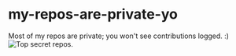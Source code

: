 # my-repos-are-private-yo
Most of my repos are private; you won't see contributions logged. :)
![Top secret repos.](https://repository-images.githubusercontent.com/266460424/ecce6c00-9d35-11ea-84fc-a25379b3eccd)
